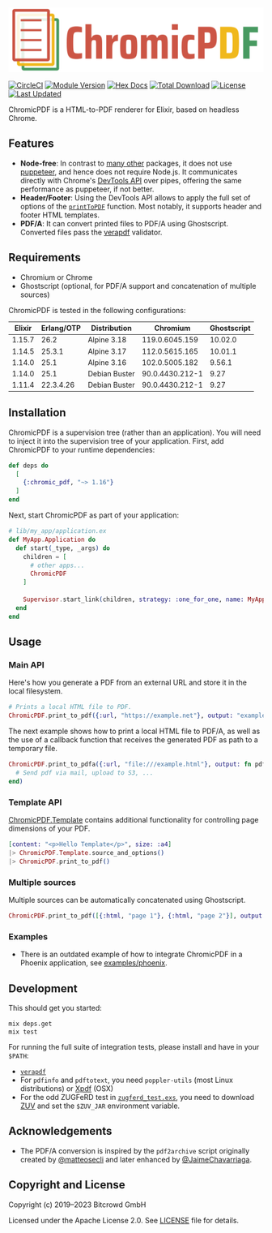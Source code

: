 ![](assets/logo.svg)

[![CircleCI](https://circleci.com/gh/bitcrowd/chromic_pdf.svg?style=shield)](https://circleci.com/gh/bitcrowd/chromic_pdf)
[![Module Version](https://img.shields.io/hexpm/v/chromic_pdf.svg)](https://hex.pm/packages/chromic_pdf)
[![Hex Docs](https://img.shields.io/badge/hex-docs-lightgreen.svg)](https://hexdocs.pm/chromic_pdf/)
[![Total Download](https://img.shields.io/hexpm/dt/chromic_pdf.svg)](https://hex.pm/packages/chromic_pdf)
[![License](https://img.shields.io/hexpm/l/chromic_pdf.svg)](https://github.com/bitcrowd/chromic_pdf/blob/master/LICENSE)
[![Last Updated](https://img.shields.io/github/last-commit/bitcrowd/chromic_pdf.svg)](https://github.com/bitcrowd/chromic_pdf/commits/master)

ChromicPDF is a HTML-to-PDF renderer for Elixir, based on headless Chrome.

## Features

* **Node-free**: In contrast to [many other](https://hex.pm/packages?search=pdf&sort=recent_downloads) packages, it does not use [puppeteer](https://github.com/puppeteer/puppeteer), and hence does not require Node.js. It communicates directly with Chrome's [DevTools API](https://chromedevtools.github.io/devtools-protocol/) over pipes, offering the same performance as puppeteer, if not better.
* **Header/Footer**: Using the DevTools API allows to apply the full set of options of the [`printToPDF`](https://chromedevtools.github.io/devtools-protocol/tot/Page#method-printToPDF) function. Most notably, it supports header and footer HTML templates.
* **PDF/A**: It can convert printed files to PDF/A using Ghostscript. Converted files pass the [verapdf](https://verapdf.org/) validator.

## Requirements

- Chromium or Chrome
- Ghostscript (optional, for PDF/A support and concatenation of multiple sources)

ChromicPDF is tested in the following configurations:

| Elixir | Erlang/OTP | Distribution    | Chromium        | Ghostscript |
| ------ | ---------- | --------------- | --------------- | ----------- |
| 1.15.7 | 26.2       | Alpine 3.18     | 119.0.6045.159  | 10.02.0     |
| 1.14.5 | 25.3.1     | Alpine 3.17     | 112.0.5615.165  | 10.01.1     |
| 1.14.0 | 25.1       | Alpine 3.16     | 102.0.5005.182  | 9.56.1      |
| 1.14.0 | 25.1       | Debian Buster   | 90.0.4430.212-1 | 9.27        |
| 1.11.4 | 22.3.4.26  | Debian Buster   | 90.0.4430.212-1 | 9.27        |

## Installation

ChromicPDF is a supervision tree (rather than an application). You will need to inject it into the supervision tree of your application. First, add ChromicPDF to your runtime dependencies:

```elixir
def deps do
  [
    {:chromic_pdf, "~> 1.16"}
  ]
end
```

Next, start ChromicPDF as part of your application:

```elixir
# lib/my_app/application.ex
def MyApp.Application do
  def start(_type, _args) do
    children = [
      # other apps...
      ChromicPDF
    ]

    Supervisor.start_link(children, strategy: :one_for_one, name: MyApp.Supervisor)
  end
end
```

## Usage

### Main API

Here's how you generate a PDF from an external URL and store it in the local filesystem.

```elixir
# Prints a local HTML file to PDF.
ChromicPDF.print_to_pdf({:url, "https://example.net"}, output: "example.pdf")
```

The next example shows how to print a local HTML file to PDF/A, as well as the use of a callback
function that receives the generated PDF as path to a temporary file.

```elixir
ChromicPDF.print_to_pdfa({:url, "file:///example.html"}, output: fn pdf ->
  # Send pdf via mail, upload to S3, ...
end)
```

### Template API

[ChromicPDF.Template](https://hexdocs.pm/chromic_pdf/ChromicPDF.Template.html) contains
additional functionality for controlling page dimensions of your PDF.

```elixir
[content: "<p>Hello Template</p>", size: :a4]
|> ChromicPDF.Template.source_and_options()
|> ChromicPDF.print_to_pdf()
```

### Multiple sources

Multiple sources can be automatically concatenated using Ghostscript.

```elixir
ChromicPDF.print_to_pdf([{:html, "page 1"}, {:html, "page 2"}], output: "joined.pdf")
```

### Examples

* There is an outdated example of how to integrate ChromicPDF in a Phoenix application, see [examples/phoenix](https://github.com/bitcrowd/chromic_pdf/tree/v1.14.0/examples/phoenix).

## Development

This should get you started:

```
mix deps.get
mix test
```

For running the full suite of integration tests, please install and have in your `$PATH`:

* [`verapdf`](https://verapdf.org/)
* For `pdfinfo` and `pdftotext`, you need `poppler-utils` (most Linux distributions) or [Xpdf](https://www.xpdfreader.com/) (OSX)
* For the odd ZUGFeRD test in [`zugferd_test.exs`](https://github.com/bitcrowd/chromic_pdf/tree/main/test/integration/zugferd_test.exs), you need to download [ZUV](https://github.com/ZUGFeRD/ZUV) and set the `$ZUV_JAR` environment variable.

## Acknowledgements

* The PDF/A conversion is inspired by the `pdf2archive` script originally created by [@matteosecli](https://github.com/matteosecli/pdf2archive) and later enhanced by [@JaimeChavarriaga](https://github.com/JaimeChavarriaga/pdf2archive/tree/feature/support_pdf2b).

## Copyright and License

Copyright (c) 2019–2023 Bitcrowd GmbH

Licensed under the Apache License 2.0. See [LICENSE](LICENSE) file for details.
